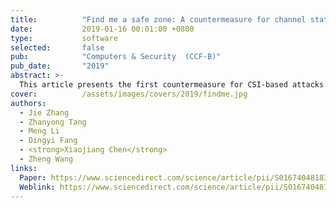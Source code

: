 ```yaml
---
title:          "Find me a safe zone: A countermeasure for channel state information based attacks"
date:           2019-01-16 00:01:00 +0800
type:           software
selected:       false
pub:            "Computers & Security  (CCF-B)"
pub_date:       "2019"
abstract: >-
  This article presents the first countermeasure for CSI-based attacks. Our key insight is that the success of any CSI-based attack requires high-quality CSI measurements; and we can significantly reduce the risk of information leakage by directing the user to a nearby location where the CSI readings are inherently noisy. To this end, we develop a regression based method to assess the risk of CSI-based attacks and exploit a well-established localization technique to identify potential malicious wireless devices. We then use this information to guide the user to a safe zone. We evaluate our approach by applying it to protect pattern lock and keystrokes in various indoor and outdoor environments. Experimental results show that our approach can effectively protect mobile users against CSI-based attacks.
cover:          /assets/images/covers/2019/findme.jpg
authors:
  - Jie Zhang
  - Zhanyong Tang
  - Meng Li
  - Dingyi Fang
  - <strong>Xiaojiang Chen</strong>
  - Zheng Wang
links:
  Paper: https://www.sciencedirect.com/science/article/pii/S0167404818311337/pdfft?md5=cdad9cf614d9d84e426aad730aa2cb52&pid=1-s2.0-S0167404818311337-main.pdf
  Weblink: https://www.sciencedirect.com/science/article/pii/S0167404818311337
---
```

